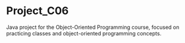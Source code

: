# Project_C06
Java project for the Object-Oriented Programming course, focused on practicing classes and object-oriented programming concepts.
